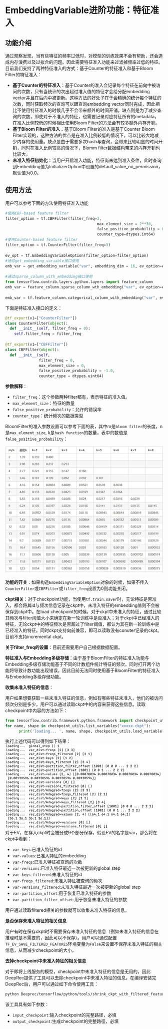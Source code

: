 # EmbeddingVariable进阶功能：特征准入
## 功能介绍
通过观察发现，当有些特征的频率过低时，对模型的训练效果不会有帮助，还会造成内存浪费以及过拟合的问题。因此需要特征准入功能来过滤掉频率过低的特征。
目前我们支持了两种特征准入的方式：基于Counter的特征准入和基于Bloom Filter的特征准入：

- **基于Counter的特征准入**：基于Counter的准入会记录每个特征在前向中被访问的次数，只有当统计的次出超过准入值的特征才会给分配embedding vector并且在后向中被更新。这种方法的好处子在于会精确的统计每个特征的次数，同时获取频次的查询可以跟查询embedding vector同时完成，因此相比不使用特征准入的时候几乎不会带来额外的时间开销。缺点则是为了减少查询的次数，即使对于不准入的特征，也需要记录对应特征所有的metadata，在准入比例较低的时候相比使用Bloom Filter的方法会有较多额外内存开销。
- **基于Bloom Filter的准入**：基于Bloom Filter的准入是基于Counter Bloom Filter实现的，这种方法的优点是在准入比例较低的情况下，可以比较大地减少内存的使用量。缺点是由于需要多次hash与查询，会带来比较明显的时间开销，同时在准入比例较高的情况下，Blomm filter数据结构带来的内存开销也比较大。
- **未准入特征初始化**：当用户开启准入功能，特征尚未达到准入条件，此时查询到Embedding值为InitializerOption中设置的default_value_no_permission，默认值为0.0。

## 使用方法

用户可以参考下面的方法使用特征准入功能

```python
#使用CBF-based feature filter
filter_option = tf.CBFFilter(filter_freq=3,
                                         max_element_size = 2**30,
                                         false_positive_probability = 0.01,
                                         counter_type=dtypes.int64)
#使用Counter-based feature filter
filter_option = tf.CounterFilter(filter_freq=3)

ev_opt = tf.EmbeddingVariableOption(filter_option=filter_option)
#通过get_embedding_variable接口使用
emb_var = get_embedding_variable("var", embedding_dim = 16, ev_option=ev_opt)

#通过sparse_column_with_embedding接口使用
from tensorflow.contrib.layers.python.layers import feature_column
emb_var = feature_column.sparse_column_wth_embedding("var", ev_option=ev_opt)

emb_var = tf.feature_column.categorical_column_with_embedding("var", ev_option=ev_opt)
```
下面是特征准入接口的定义：
```python
@tf_export(v1=["CounterFilter"])
class CounterFilter(object):
  def __init__(self, filter_freq = 0):
    self.filter_freq = filter_freq
    
@tf_export(v1=["CBFFilter"])
class CBFFilter(object):
  def __init__(self,
               filter_freq = 0,
               max_element_size = 0,
               false_positive_probability = -1.0,
               counter_type = dtypes.uint64)
```
**参数解释**：

- `filter_freq`：这个参数两种filter都有，表示特征的准入值。
- `max_element_size`：特征的数量
- `false_positive_probability`：允许的错误率
- `counter_type`：统计频次的数据类型

BloomFilter的准入参数设置可以参考下面的表，其中m是`bloom filter`的长度，n是`max_element_size`, k是`hash function`的数量，表中的数值是`false_positive_probability`：

![img_1.png](Embedding-Variable/img_1.png)

**功能的开关**：如果构造`EmbeddingVariableOption`对象的时候，如果不传入`CounterFilter`或`CBFFilter`或`filter_freq`设置为0则功能关闭。

**ckpt相关**：对于checkpoint功能，当使用`tf.train.saver`时，无论特征是否准入，都会将其id与频次信息记录在ckpt中，未准入特征的embedding值则不会被保存到ckpt中。在load checkpoint的时候，对于ckpt中未准入的特征，通过比较其频次与filter阈值大小来确定在新一轮训练中是否准入；对于ckpt中已经准入的特征，无论ckpt中的特征频次是否超过了filter阈值，都认为其在新一轮训练中是已经准入的特征。同时ckpt支持向前兼容，即可以读取没有conuter记录的ckpt。目前不支持incremental ckpt。

**关于filter_freq的设置**：目前还需要用户自己根据数据配置。

**特征准入与Embedding多级存储**：由于基于BloomFilter的特征准入功能与Embedding多级存储功能基于不同的计数组件统计特征的频次，同时打开两个功能将导致计数功能出现错误，因此目前无法同时使用基于BloomFilter的特征准入与Embedding多级存储功能。

**收集未准入特征的信息**：

用户如果想要获取一些未准入特征的信息，例如有哪些特征未准入，他们的被访问频次分别是多少，用户可以通过读取ckpt中的内容来获得这些信息。读取checkpoint中内容的方法如下：
```python
from tensorflow.contrib.framework.python.framework import checkpoint_utils
for name, shape in checkpoint_utils.list_variables("xxxxx.ckpt"):
      print('loading... ', name, shape, checkpoint_utils.load_variable("xxxxx.ckpt", name))
```

执行上述代码可以得到如下结果：
![img_2.png](Embedding-Variable/img_2.jpg)
对于EV，在存入ckpt时会被分成9个部分保存，假设EV的名字是var，那么将在ckpt中看到：

- `var-keys`:已准入特征的id
- `var-values`:已准入特征的embedding
- `var-freqs`:已准入特征被查询的次数
- `var-versions`:已准入特征最近一次被更新的global step
- `var-keys_filtered`:未准入特征的id
- `var-freqs_filtered`:未准入特征被查询的频次
- `var-versions_filtered`:未准入特征最近一次被更新的global step
- `var-partition_offset`:用于恢复已准入特征的参数
- `var-partition_filter_offset`:用于恢复未准入特征的参数

用户通过读取filtered相关的参数就可以收集未准入特征的信息。

**是否保存未准入特征的相关信息**

用户有时在保存ckpt时不需要保存未准入特征的信息（例如未准入特征的信息在推理时是不需要的，因此可以不保存）。用户可以通过配置`TF_EV_SAVE_FILTERED_FEATURES`环境变量为`False`来设置不保存未准入特征的相关信息，从而减少checkpoint的大小。

**去掉checkpoint中未准入特征的相关信息**

对于即将上线服务的模型，checkpoint中未准入特征的信息是无用的，因此DeepRec提供了工具可以去除checkpoint中未准入特征的信息。在编译安装完DeepRec后，用户可以通过如下命令使用工具：
```bash
python Deeprec/tensorflow/python/tools/shrink_ckpt_with_filtered_features.py --input_checkpoint /root/code/model.ckpt --output_checkpoint /root/shrink.ckpt
```
该工具具有如下参数：

- `input_checkpoint`:输入checkpoint的完整路径，必填
- `output_checkpoint`:生成checkpoint的完整路径，必填
